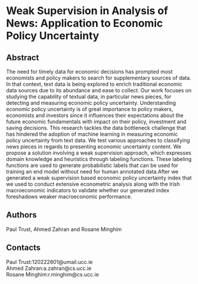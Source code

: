 <h1> Weak Supervision in Analysis of News: Application to Economic Policy Uncertainty</h1>
<h2>Abstract</h1>
The need for timely data for economic decisions has prompted  most economists and policy makers to search for supplementary sources of data. In that context, text data is being explored to enrich traditional economic data sources due to its abundance and ease to collect. Our work  focuses on studying the capability of textual data, in particular news pieces, for detecting and measuring economic policy uncertainty. Understanding economic policy uncertainty is of great importance to policy makers, economists and investors since it influences  their expectations about the future economic fundamentals with impact on their policy, investment and saving decisions. This research tackles the data bottleneck challenge that has hindered the adoption of machine learning in measuring economic policy uncertainty from text data. We test various approaches to classifying news pieces in regards to presenting economic uncertainty content. We propose a solution involving a weak supervision approach, which expresses domain knowledge and heuristics through labeling functions. These labeling functions are used to generate probabilistic labels that can be used for training an end model without need for human annotated data.After we generated a weak supervision based economic policy uncertainty index that we used to conduct extensive econometric analysis along with the Irish macroeconomic indicators to validate whether our generated index foreshadows weaker macroeconomic performance.
<h2>Authors</h2>
Paul Trust, Ahmed Zahran and Rosane Minghim

<h2>Contacts</h2>
Paul Trust:120222601@umail.ucc.ie </br>
Ahmed Zahran:a.zahran@cs.ucc.ie </br>
Rosane Minghim:r.minghim@cs.ucc.ie </br>

